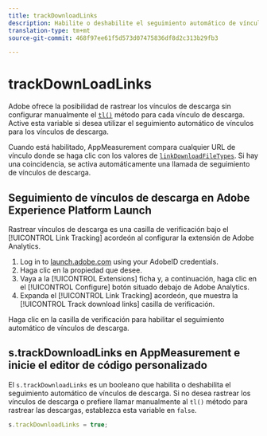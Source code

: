 ```yaml
---
title: trackDownloadLinks
description: Habilite o deshabilite el seguimiento automático de vínculos para los vínculos de descarga.
translation-type: tm+mt
source-git-commit: 468f97ee61f5d573d07475836df8d2c313b29fb3

---
```



# trackDownLoadLinks

Adobe ofrece la posibilidad de rastrear los vínculos de descarga sin configurar manualmente el [`tl()`](../functions/tl-method.md) método para cada vínculo de descarga. Active esta variable si desea utilizar el seguimiento automático de vínculos para los vínculos de descarga.

Cuando está habilitado, AppMeasurement compara cualquier URL de vínculo donde se haga clic con los valores de [`linkDownloadFileTypes`](linkdownloadfiletypes.md). Si hay una coincidencia, se activa automáticamente una llamada de seguimiento de vínculos de descarga.

## Seguimiento de vínculos de descarga en Adobe Experience Platform Launch

Rastrear vínculos de descarga es una casilla de verificación bajo el [!UICONTROL Link Tracking] acordeón al configurar la extensión de Adobe Analytics.

1. Log in to [launch.adobe.com](https://launch.adobe.com) using your AdobeID credentials.
2. Haga clic en la propiedad que desee.
3. Vaya a la [!UICONTROL Extensions] ficha y, a continuación, haga clic en el [!UICONTROL Configure] botón situado debajo de Adobe Analytics.
4. Expanda el [!UICONTROL Link Tracking] acordeón, que muestra la [!UICONTROL Track download links] casilla de verificación.

Haga clic en la casilla de verificación para habilitar el seguimiento automático de vínculos de descarga.

## s.trackDownloadLinks en AppMeasurement e inicie el editor de código personalizado

El `s.trackDownloadLinks` es un booleano que habilita o deshabilita el seguimiento automático de vínculos de descarga. Si no desea rastrear los vínculos de descarga o prefiere llamar manualmente al `tl()` método para rastrear las descargas, establezca esta variable en `false`.

```js
s.trackDownloadLinks = true;
```
